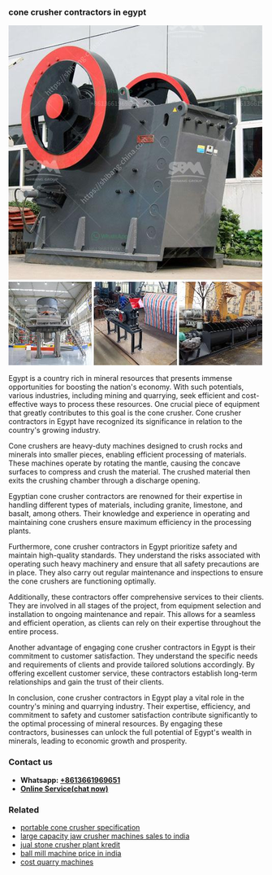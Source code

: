 <h3>cone crusher contractors in egypt</h3><img src='1708589331.jpg' alt=''><p>Egypt is a country rich in mineral resources that presents immense opportunities for boosting the nation's economy. With such potentials, various industries, including mining and quarrying, seek efficient and cost-effective ways to process these resources. One crucial piece of equipment that greatly contributes to this goal is the cone crusher. Cone crusher contractors in Egypt have recognized its significance in relation to the country's growing industry.</p><p>Cone crushers are heavy-duty machines designed to crush rocks and minerals into smaller pieces, enabling efficient processing of materials. These machines operate by rotating the mantle, causing the concave surfaces to compress and crush the material. The crushed material then exits the crushing chamber through a discharge opening.</p><p>Egyptian cone crusher contractors are renowned for their expertise in handling different types of materials, including granite, limestone, and basalt, among others. Their knowledge and experience in operating and maintaining cone crushers ensure maximum efficiency in the processing plants.</p><p>Furthermore, cone crusher contractors in Egypt prioritize safety and maintain high-quality standards. They understand the risks associated with operating such heavy machinery and ensure that all safety precautions are in place. They also carry out regular maintenance and inspections to ensure the cone crushers are functioning optimally.</p><p>Additionally, these contractors offer comprehensive services to their clients. They are involved in all stages of the project, from equipment selection and installation to ongoing maintenance and repair. This allows for a seamless and efficient operation, as clients can rely on their expertise throughout the entire process.</p><p>Another advantage of engaging cone crusher contractors in Egypt is their commitment to customer satisfaction. They understand the specific needs and requirements of clients and provide tailored solutions accordingly. By offering excellent customer service, these contractors establish long-term relationships and gain the trust of their clients.</p><p>In conclusion, cone crusher contractors in Egypt play a vital role in the country's mining and quarrying industry. Their expertise, efficiency, and commitment to safety and customer satisfaction contribute significantly to the optimal processing of mineral resources. By engaging these contractors, businesses can unlock the full potential of Egypt's wealth in minerals, leading to economic growth and prosperity.</p><h3>Contact us</h3><ul><li><strong>Whatsapp:&nbsp;<a href="https://wa.me/8613661969651">+8613661969651</a></strong></li><li><a href="https://swt.shibang-china.com/?git&amp;zhl&amp;cone crusher contractors in egypt"><strong>Online Service(chat now)</strong></a></li></ul><h3>Related</h3><ul><li><a href='portable cone crusher specification.md'>portable cone crusher specification</a></li><li><a href='large capacity jaw crusher machines sales to india.md'>large capacity jaw crusher machines sales to india</a></li><li><a href='jual stone crusher plant kredit.md'>jual stone crusher plant kredit</a></li><li><a href='ball mill machine price in india.md'>ball mill machine price in india</a></li><li><a href='cost quarry machines.md'>cost quarry machines</a></li></ul>